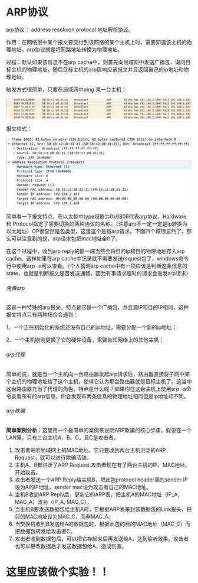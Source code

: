 # ARP协议

arp协议： address resoluion protocal 地址解析协议。

作用：在网络层中某个报文要交付到该网络的某个主机上时，需要知道该主机的物理地址。arp协议就是将网路地址转换为物理地址。

过程：默认如果该信息不在arp cache中，则首先向局域网中发送广播包，询问目标主机的物理地址，随后目标主机的arp层响应该报文并且返回自己的ip地址和物理地址。

触发方式很简单，只要在局域网中ping 某一台主机：

![arp1](../img/arp1.png)

报文格式：

![arp2](../img/arp2.png)

简单看一下报文特点，在以太帧中type域值为0x0806代表arp协议，Hardware 和 Protocol指定了需要切换的两种协议的名称。（注意arp不一定一定是ip转换为以太地址）OP很显然是包类型，这里这个是指arp请求。下面四个域很显然了，那么可以注意到的是，arp请求包把mac地址全0了。

在这个过程中，收到arp reply的那一端当然会将目的ip和目的物理地址存入arp cache。这样如果在arp cache中记录就不需要发送request包了，windows命令行中使用arp -a可以查看。（个人猜测arp cache中有一项应该是判断这条信息的state，也就是判断报文是否发送通畅，因为有事请求超时的请求会重发arp请求）

###### 免费arp

这是一种特殊的arp报文，特点是它是一个广播包，并且源IP和目的IP相同，这种报文特点只有两种场合会遇到：

1、一个正在初始化的系统还没有自己的ip地址，需要分配一个新的ip地址；

2、一个主机刚刚更换了它的硬件设备，需要告知网络上的其他主机；

###### arp代理

简单的说，就是当一个主机向一台路由器发起arp请求后，路由器直接将子网中某个主机的物理地址给了这个主机，使得它认为那台路由器就是目标主机了。这当中这台路由器充当了代理的角色。特点是什么呢？如果你在这台主机上使用arp -a命令查看所有的arp信息，你会发现有两条信息的物理地址相同但是ip地址却不同。



###### arp欺骗

**简单案例分析**：这里用一个最简单的案例来说明ARP欺骗的核心步骤。假设在一个LAN里，只有三台主机A、B、C，且C是攻击者。

1. 攻击者聆听局域网上的MAC地址。它只要收到两台主机洪泛的ARP Request，就可以进行欺骗活动。
2. 主机A、B都洪泛了ARP Request.攻击者现在有了两台主机的IP、MAC地址，开始攻击。
3. 攻击者发送一个ARP Reply给主机B，把此包protocol header里的sender IP设为A的IP地址，sender mac设为攻击者自己的MAC地址。
4. 主机B收到ARP Reply后，更新它的ARP表，把主机A的MAC地址（IP_A, MAC_A）改为（IP_A, MAC_C）。
5. 当主机B要发送数据包给主机A时，它根据ARP表来封装数据包的Link报头，把目的MAC地址设为MAC_C，而非MAC_A。
6. 当交换机收到B发送给A的数据包时，根据此包的目的MAC地址（MAC_C）而把数据包转发给攻击者C。
7. 攻击者收到数据包后，可以把它存起来后再发送给A，达到偷听效果。攻击者也可以篡改数据后才发送数据包给A，造成伤害。

# 这里应该做个实验！！